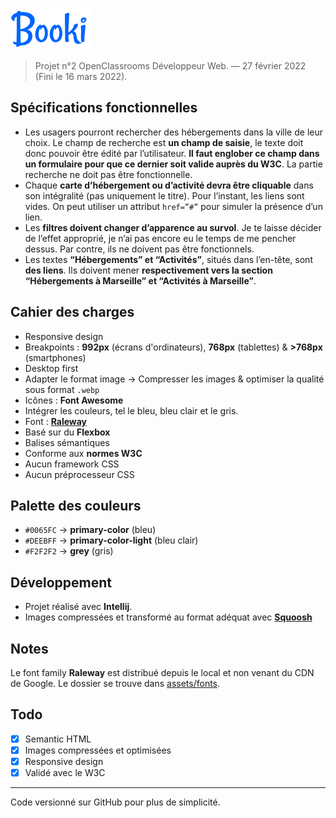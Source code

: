 ![Booki logo](assets/images/booki.png)

> Projet n°2 OpenClassrooms Développeur Web. — 27 février 2022 (Fini le 16 mars 2022).

## Spécifications fonctionnelles

- Les usagers pourront rechercher des hébergements dans la ville de
leur choix. Le champ de recherche est **un champ de saisie**, le texte
doit donc pouvoir être édité par l’utilisateur. **Il faut englober ce
champ dans un formulaire pour que ce dernier soit valide auprès du
W3C**. La partie recherche ne doit pas être fonctionnelle.
- Chaque **carte d’hébergement ou d’activité devra être cliquable** dans
son intégralité (pas uniquement le titre). Pour l’instant, les liens sont
vides. On peut utiliser un attribut `href=”#”` pour simuler la
présence d’un lien.
- Les **filtres doivent changer d’apparence au survol**. Je te laisse décider
de l’effet approprié, je n’ai pas encore eu le temps de me pencher
dessus. Par contre, ils ne doivent pas être fonctionnels.
- Les textes **“Hébergements” et “Activités”**, situés dans l’en-tête, sont
**des liens**. Ils doivent mener **respectivement vers la section
“Hébergements à Marseille” et “Activités à Marseille”**.


## Cahier des charges

- Responsive design
- Breakpoints : **992px** (écrans d'ordinateurs), **768px** (tablettes) & **>768px** (smartphones)
- Desktop first
- Adapter le format image → Compresser les images & optimiser la qualité sous format `.webp`
- Icônes : **Font Awesome** 
- Intégrer les couleurs, tel le bleu, bleu clair et le gris.
- Font : **[Raleway](https://fonts.google.com/specimen/Raleway)** 
- Basé sur du **Flexbox**
- Balises sémantiques
- Conforme aux **normes W3C**
- Aucun framework CSS
- Aucun préprocesseur CSS

## Palette des couleurs

- `#0065FC` → **primary-color** (bleu)
- `#DEEBFF` → **primary-color-light** (bleu clair)
- `#F2F2F2` → **grey** (gris)

## Développement

- Projet réalisé avec **Intellij**. 
- Images compressées et transformé au format adéquat avec **[Squoosh](https://squoosh.app/)**

## Notes

Le font family **Raleway** est distribué depuis le local et non venant du CDN de Google.
Le dossier se trouve dans [assets/fonts](assets/fonts).

## Todo 

- [x] Semantic HTML
- [x] Images compressées et optimisées
- [x] Responsive design
- [x] Validé avec le W3C

____

Code versionné sur GitHub pour plus de simplicité.
